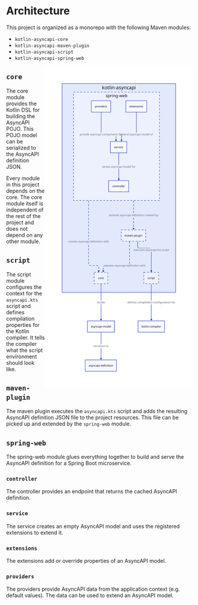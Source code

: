 # Architecture
This project is organized as a monorepo with the following Maven modules:
- `kotlin-asyncapi-core`
- `kotlin-asyncapi-maven-plugin`
- `kotlin-asyncapi-script`
- `kotlin-asyncapi-spring-web`

<img align="right" width="400" alt="eNrFU0FyhCAQvOcVfEBvuXDIXxBGd0oEC9DNJuXfA4LKGqpM7SWWljLMdI9NT6-dRFUx-1CcjUjJ9xvxF9cG_Ld1DxnfRvdQCWZvlLwvy5ozsBlUNcqpQ3WVa7nB0V1mjQZVV92h2frwsXJB2uVa-biUYLZ0MDNySKvR6BkFGJvW8OlAWdQqBgJKePy9CVANWoA8xQS0qND5urjRR9G4HkaM1EdwK6qDhKT6OCFT0kwohf1F-ZR6ENLwR8gkfoElThd4orSh_NQWJSuMr4sRFvCCYi12k4mrVpsCZH6yGfCJkno5gU_OE-w7vbPprF-AjabjBliOmYlB7uhuyUM1Uzj4REGJMxMsJWV2O_0_2_OwrD4UZdbYkSDN4xXuOg1A8diOrGNuVoPNmQIk2rHsjAxin60LqtQQ3YbxIAq21AqU98wl2zG5f6WLGp9_S7ee5wdVmcOv" src="./architecture.svg">

## `core`
The core module provides the Kotlin DSL for building the AsyncAPI POJO. This POJO model can be serialized to the AsyncAPI definition JSON.

Every module in this project depends on the core. The core module itself is independent of the rest of the project and does not depend on any other module.

## `script`
The script module configures the context for the `asyncapi.kts` script and defines compilation properties for the Kotlin compiler. It tells the compiler what the script environment should look like.

## `maven-plugin`
The maven plugin executes the `asyncapi.kts` script and adds the resulting AsyncAPI definition JSON file to the project resources. This file can be picked up and extended by the `spring-web` module.

## `spring-web`
The spring-web module glues everything together to build and serve the AsyncAPI definition for a Spring Boot microservice. 

### `controller`
The controller provides an endpoint that returns the cached AsyncAPI definition.

### `service`
The service creates an empty AsyncAPI model and uses the registered extensions to extend it.

### `extensions`
The extensions add or override properties of an AsyncAPI model.

### `providers`
The providers provide AsyncAPI data from the application context (e.g. default values). The data can be used to extend an AsyncAPI model.